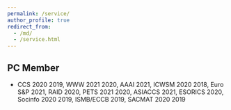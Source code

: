 ```yaml
---
permalink: /service/
author_profile: true
redirect_from: 
  - /md/
  - /service.html
---
```


PC Member
------
* CCS 2020 2019, WWW 2021 2020, AAAI 2021, ICWSM 2020 2018, Euro S&P 2021, RAID 2020, PETS 2021 2020, ASIACCS 2021, ESORICS 2020, Socinfo 2020 2019, ISMB/ECCB 2019, SACMAT 2020 2019
